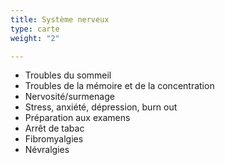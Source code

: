 ```yaml
---
title: Système nerveux
type: carte
weight: "2"

---
```

* Troubles du sommeil
* Troubles de la mémoire et de la concentration
* Nervosité/surmenage
* Stress, anxiété, dépression, burn out
* Préparation aux examens
* Arrêt de tabac
* Fibromyalgies
* Névralgies